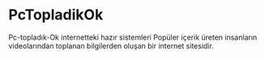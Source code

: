 # PcTopladikOk
Pc-topladık-Ok internetteki hazır sistemleri Popüler içerik üreten insanların videolarından toplanan bilgilerden oluşan bir internet sitesidir.
